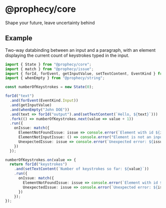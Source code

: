# @prophecy/core

Shape your future, leave uncertainty behind

## Example

Two-way databinding between an input and a paragraph, with an element displaying the current count of keystrokes typed in the input.

```typescript
import { State } from "@prophecy/core";
import { match } from "@prophecy/issue";
import { forId, forEvent, getInputValue, setTextContent, EventKind } from "@prophecy/web/dom";
import { whenEmpty } from "@prophecy/string";

const numberOfKeystrokes = new State(0);

forId("text")
  .and(forEvent(EventKind.Input))
  .and(getInputValue)
  .and(whenEmpty("John DOE"))
  .and(text => forId("output").and(setTextContent(`Hello, ${text}`)))
  .fork(() => numberOfKeystrokes.next(value => value + 1))
  .run({
    onIssue: match({
      ElementNotFoundIssue: issue => console.error(`Element with id ${issue.identifier} not found.`),
      ElementNotInputIssue: () => console.error("Element is not an input."),
      UnexpectedIssue: issue => console.error(`Unexpected error: ${issue.error}`),
    })
  });

numberOfKeystrokes.on(value => {
  return forId("keystrokes")
    .and(setTextContent(`Number of keystrokes so far: ${value}`))
    .run({
      onIssue: match({
        ElementNotFoundIssue: issue => console.error(`Element with id ${issue.identifier} is not found in the DOM`),
        UnexpectedIssue: issue => console.error(`Unexpected error: ${issue.error}`),
      })
    });
});
```